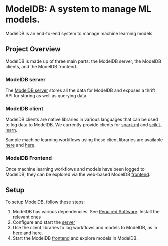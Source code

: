 # ModelDB: A system to manage ML models.

ModelDB is an end-to-end system to manage machine learning models.

## Project Overview

ModelDB is made up of three main parts: the ModelDB server, the ModelDB clients, and the ModelDB frontend. 

### ModelDB server 
The [ModelDB server](https://github.com/mitdbg/modeldb/tree/master/server) stores all the data for ModelDB and exposes a thrift API for storing as well as querying data.

### ModelDB client
ModelDB clients are native libraries in various languages that can be used to log data to ModelDB. We currently provide clients for [spark.ml](https://github.com/mitdbg/modeldb/tree/master/client/scala/libs/spark.ml) and [scikit-learn](https://github.com/mitdbg/modeldb/tree/master/client/python).

Sample machine learning workflows using these client libraries are available [here](https://github.com/mitdbg/modeldb/tree/master/client/scala/libs/spark.ml/src/main/scala-2.11/edu/mit/csail/db/ml/modeldb/sample) and [here](https://github.com/mitdbg/modeldb/tree/master/client/python/samples).

### ModelDB Frontend

Once machine learning workflows and models have been logged to ModelDB, they can be explored via the web-based ModelDB [frontend](https://github.com/mitdbg/modeldb/tree/master/frontend).

## Setup

To setup ModelDB, follow these steps:

1. ModelDB has various dependencies. See [Required Software](docs/RequiredSoftware.md). Install the relevant ones
2. Configure and start the [server](https://github.com/mitdbg/modeldb/tree/master/server)
3. Use the client libraries to log workflows and models to ModelDB, as in [here](https://github.com/mitdbg/modeldb/tree/master/client/scala/libs/spark.ml/src/main/scala-2.11/edu/mit/csail/db/ml/modeldb/sample) and [here](https://github.com/mitdbg/modeldb/tree/master/client/python/samples).
4. Start the ModelDB [frontend](https://github.com/mitdbg/modeldb/tree/master/frontend) and explore models in ModelDB.
